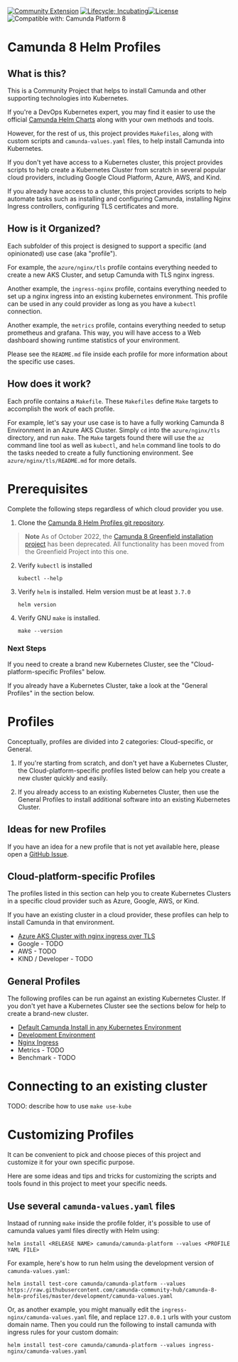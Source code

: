 [![Community Extension](https://img.shields.io/badge/Community%20Extension-An%20open%20source%20community%20maintained%20project-FF4700)](https://github.com/camunda-community-hub/community)
[![Lifecycle; Incubating](https://img.shields.io/badge/Lifecycle-Proof%20of%20Concept-blueviolet)](https://github.com/Camunda-Community-Hub/community/blob/main/extension-lifecycle.md#proof-of-concept-)[![License](https://img.shields.io/badge/License-Apache%202.0-blue.svg)](https://opensource.org/licenses/Apache-2.0)
![Compatible with: Camunda Platform 8](https://img.shields.io/badge/Compatible%20with-Camunda%20Platform%208-0072Ce)

# Camunda 8 Helm Profiles

## What is this?

This is a Community Project that helps to install Camunda and other supporting technologies into Kubernetes.

If you're a DevOps Kubernetes expert, you may find it easier to use the official [Camunda Helm Charts](https://github.com/camunda/camunda-platform-helm) along with your own methods and tools. 

However, for the rest of us, this project provides `Makefiles`, along with custom scripts and `camunda-values.yaml` files, to help install Camunda into Kubernetes.

If you don't yet have access to a Kubernetes cluster, this project provides scripts to help create a Kubernetes Cluster from scratch in several popular cloud providers, including Google Cloud Platform, Azure, AWS, and Kind. 

If you already have access to a cluster, this project provides scripts to help automate tasks such as installing and configuring Camunda, installing Nginx Ingress controllers, configuring TLS certificates and more. 

## How is it Organized?

Each subfolder of this project is designed to support a specific (and opinionated) use case (aka "profile").

For example, the `azure/nginx/tls` profile contains everything needed to create a new AKS Cluster, and setup Camunda with TLS nginx ingress.

Another example, the `ingress-nginx` profile, contains everything needed to set up a nginx ingress into an existing kubernetes environment. This profile can be used in any could provider as long as you have a `kubectl` connection. 

Another example, the `metrics` profile, contains everything needed to setup prometheus and grafana. This way, you will have access to a Web dashboard showing runtime statistics of your environment. 

Please see the `README.md` file inside each profile for more information about the specific use cases. 

## How does it work?

Each profile contains a `Makefile`. These `Makefiles` define `Make` targets to accomplish the work of each profile. 

For example, let's say your use case is to have a fully working Camunda 8 Environment in an Azure AKS Cluster. Simply `cd` into the `azure/nginx/tls` directory, and run `make`. The `Make` targets found there will use the `az` command line tool as well as `kubectl`, and `helm` command line tools to do the tasks needed to create a fully functioning environment. See `azure/nginx/tls/README.md` for more details.

# Prerequisites

Complete the following steps regardless of which cloud provider you use.

1. Clone the [Camunda 8 Helm Profiles git repository](https://github.com/camunda-community-hub/camunda-8-helm-profiles).

> **Note** As of October 2022, the [Camunda 8 Greenfield installation project](https://github.com/camunda-community-hub/camunda8-greenfield-installation) has been deprecated. All functionality has been moved from the Greenfield Project into this one. 

2. Verify `kubectl` is installed

       kubectl --help

3. Verify `helm` is installed. Helm version must be at least `3.7.0`

       helm version

4. Verify GNU `make` is installed.

       make --version

### Next Steps

If you need to create a brand new Kubernetes Cluster, see the "Cloud-platform-specific Profiles" below. 

If you already have a Kubernetes Cluster, take a look at the "General Profiles" in the section below.

# Profiles

Conceptually, profiles are divided into 2 categories: Cloud-specific, or General. 

1. If you're starting from scratch, and don't yet have a Kubernetes Cluster, the Cloud-platform-specific profiles listed below can help you create a new cluster quickly and easily. 

2. If you already access to an existing Kubernetes Cluster, then use the General Profiles to install additional software into an existing Kubernetes Cluster.

## Ideas for new Profiles
If you have an idea for a new profile that is not yet available here, please open a [GitHub Issue](https://github.com/camunda-community-hub/camunda-8-helm-profiles/issues).

## Cloud-platform-specific Profiles

The profiles listed in this section can help you to create Kubernetes Clusters in a specific cloud provider such as Azure, Google, AWS, or Kind.

If you have an existing cluster in a cloud provider, these profiles can help to install Camunda in that environment. 

- [Azure AKS Cluster with nginx ingress over TLS](https://github.com/camunda-community/camunda-8-helm-profiles/azure/nginx/tls/README.md)
- Google - TODO
- AWS - TODO
- KIND / Developer - TODO

## General Profiles

The following profiles can be run against an existing Kubernetes Cluster. If you don't yet have a Kubernetes Cluster see the sections below for help to create a brand-new cluster.

- [Default Camunda Install in any Kubernetes Environment](https://github.com/camunda-community/camunda-8-helm-profiles/azure/nginx/tls/README.md)
- [Development Environment](https://github.com/camunda-community/camunda-8-helm-profiles/development/README.md)
- [Nginx Ingress](https://github.com/camunda-community/camunda-8-helm-profiles/development/README.md)
- Metrics - TODO
- Benchmark - TODO

# Connecting to an existing cluster

TODO: describe how to use `make use-kube`

# Customizing Profiles

It can be convenient to pick and choose pieces of this project and customize it for your own specific purpose.

Here are some ideas and tips and tricks for customizing the scripts and tools found in this project to meet your specific needs. 

## Use several `camunda-values.yaml` files

Instaad of running `make` inside the profile folder, it's possible to use of camunda values yaml files directly with Helm using:

```
helm install <RELEASE NAME> camunda/camunda-platform --values <PROFILE YAML FILE>
```

For example, here's how to run helm using the development version of `camunda-values.yaml`: 

```
helm install test-core camunda/camunda-platform --values https://raw.githubusercontent.com/camunda-community-hub/camunda-8-helm-profiles/master/development/camunda-values.yaml
```

Or, as another example, you might manually edit the `ingress-nginx/camunda-values.yaml` file, and replace `127.0.0.1` urls with your custom domain name. Then you could run the following to install camunda with ingress rules for your custom domain: 

```
helm install test-core camunda/camunda-platform --values ingress-nginx/camunda-values.yaml
```

